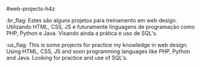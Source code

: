 #web-projects-h4z

:br_flag: Estes são alguns projetos para treinamento em web design. Utilizando HTML, CSS, JS e futuramente linguagens de programação como PHP, Python e Java. Visando ainda a prática e uso de SQL's.

:us_flag: This is some projects for practice my knowledge in web design. Using HTML, CSS, JS and soon programming languages like PHP, Python and Java. Looking for practice and use of SQL's.
